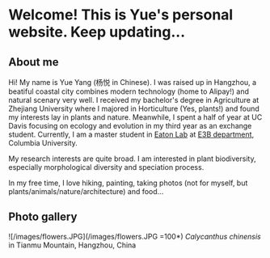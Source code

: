 # Welcome! This is Yue's personal website. Keep updating...

## About me
Hi!
My name is Yue Yang (杨悦 in Chinese). I was raised up in Hangzhou, a beatiful coastal city combines modern technology (home to Alipay!) and natural scenary very well. I received my bachelor's degree in Agriculture at Zhejiang University where I majored in Horticulture (Yes, plants!) and found my interests lay in plants and nature. Meanwhile, I spent a half of year at UC Davis focusing on ecology and evolution in my third year as an exchange student. Currently, I am a master student in [Eaton Lab](https://eaton-lab.org) at [E3B department](http://e3b.columbia.edu), Columbia University. 

My research interests are quite broad. I am interested in plant biodiversity, especially morphological diversity and speciation process.

In my free time, I love hiking, painting, taking photos (not for myself, but plants/animals/nature/architecture) and food...

## Photo gallery
![/images/flowers.JPG](/images/flowers.JPG =100*)
_Calycanthus chinensis_ in Tianmu Mountain, Hangzhou, China
